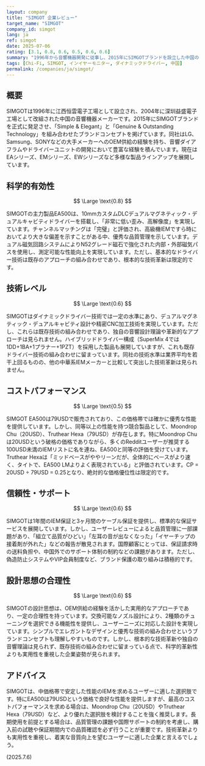 ```yaml
---
layout: company
title: "SIMGOT 企業レビュー"
target_name: "SIMGOT"
company_id: simgot
lang: ja
ref: simgot
date: 2025-07-06
rating: [3.1, 0.8, 0.6, 0.5, 0.6, 0.6]
summary: "1996年から音響機器開発に従事し、2015年にSIMGOTブランドを設立した中国のオーディオ企業です。OEM供給の経験を活かし、ダイナミックドライバー技術では一定の水準にありますが、技術革新は限定的です。EA500は79USDという価格帯で優秀な性能を示しますが、Moondrop Chuの20USDやTruthear Hexaの79USDなど、同等以上の性能を持つ競合製品が存在し、絶対的優位性は限定的です。"
tags: [Chi-Fi, SIMGOT, インイヤーモニター, ダイナミックドライバー, 中国]
permalink: /companies/ja/simgot/
---
```

## 概要

SIMGOTは1996年に江西恒雲電子工場として設立され、2004年に深圳益盛電子工場として改組された中国の音響機器メーカーです。2015年にSIMGOTブランドを正式に発足させ、「Simple & Elegant」と「Genuine & Outstanding Technology」を組み合わせたブランドコンセプトを掲げています。同社はLG、Samsung、SONYなどの大手メーカーへのOEM供給の経験を持ち、音響ダイアフラムやドライバーユニットの開発において豊富な経験を積んでいます。現在はEAシリーズ、EMシリーズ、EWシリーズなど多様な製品ラインアップを展開しています。

## 科学的有効性

$$ \Large \text{0.8} $$

SIMGOTの主力製品EA500は、10mmカスタムDLCデュアルマグネティック・デュアルキャビティドライバーを搭載し、「非常に低い歪み、高解像度」を実現しています。チャンネルマッチングは「完璧」と評価され、高級機IEMですら時においてより大きな偏差を示すことがある中、優秀な品質管理を示しています。デュアル磁気回路システムによりN52グレード磁石で強化された内部・外部磁気パスを使用し、測定可能な性能向上を実現しています。ただし、基本的なドライバー技術は既存のアプローチの組み合わせであり、根本的な技術革新は限定的です。

## 技術レベル

$$ \Large \text{0.6} $$

SIMGOTはダイナミックドライバー技術では一定の水準にあり、デュアルマグネティック・デュアルキャビティ設計や精密CNC加工技術を実現しています。ただし、これらは既存技術の組み合わせであり、独自の音響設計理論や革新的なアプローチは見られません。ハイブリッドドライバー構成（SuperMix 4では1DD+1BA+1プラナー+1PZT）を採用した製品も展開していますが、これも既存ドライバー技術の組み合わせに留まっています。同社の技術水準は業界平均を若干上回るものの、他の中華系IEMメーカーと比較して突出した技術革新は見られません。

## コストパフォーマンス

$$ \Large \text{0.5} $$

SIMGOT EA500は79USDで販売されており、この価格帯では確かに優秀な性能を提供しています。しかし、同等以上の性能を持つ競合製品として、Moondrop Chu（20USD）、Truthear Hexa（79USD）が存在します。特にMoondrop Chuは20USDという破格の価格でありながら、多くのRedditユーザーが推奨する100USD未満のIEMリストに名を連ね、EA500と同等の評価を受けています。Truthear Hexaは「ミッドベースがややリーンだが、全体的にベースがより速く、タイトで、EA500 LMよりよく表現されている」と評価されています。CP = 20USD ÷ 79USD = 0.25となり、絶対的な価格優位性は限定的です。

## 信頼性・サポート

$$ \Large \text{0.6} $$

SIMGOTは1年間のIEM保証と3ヶ月間のケーブル保証を提供し、標準的な保証サービスを展開しています。しかし、ユーザーレビューによると品質管理に一部課題があり、「組立て品質がひどい」「左耳の音が出なくなった」「イヤーチップの接着剤が外れた」などの報告が散見されます。国際顧客にとっては、保証請求時の送料負担や、中国外でのサポート体制の制約などの課題があります。ただし、偽造防止システムやVIP会員制度など、ブランド保護の取り組みは積極的です。

## 設計思想の合理性

$$ \Large \text{0.6} $$

SIMGOTの設計思想は、OEM供給の経験を活かした実用的なアプローチであり、一定の合理性を持っています。交換可能なノズル設計により、2種類のチューニングを選択できる機能性を提供し、ユーザーニーズに対応した設計を実現しています。シンプルでエレガントなデザインと優秀な技術の組み合わせというブランドコンセプトも理解しやすいものです。しかし、根本的な技術革新や独自の音響理論は見られず、既存技術の組み合わせに留まっている点で、科学的革新性よりも実用性を重視した企業姿勢が見られます。

## アドバイス

SIMGOTは、中価格帯で安定した性能のIEMを求めるユーザーに適した選択肢です。特にEA500は79USDという価格で良好な性能を提供しますが、最高のコストパフォーマンスを求める場合は、Moondrop Chu（20USD）やTruthear Hexa（79USD）など、より優れた選択肢を検討することを強く推奨します。長期使用を前提とする場合は、品質管理の課題や国際サポートの制約を考慮し、購入前の試聴や保証期間内での品質確認を必ず行うことが重要です。技術革新よりも実用性を重視し、着実な音質向上を望むユーザーに適した企業と言えるでしょう。

(2025.7.6)